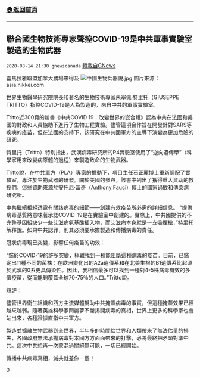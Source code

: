 ###  [:house:返回首頁](https://github.com/ourhimalayas/txt)
---

## 聯合國生物技術專家聲控COVID-19是中共軍事實驗室製造的生物武器
`2020-08-14 21:30 gnewscanada` [轉載自GNews](https://gnews.org/zh-hant/297150/)

喜馬拉雅聯盟加拿大農場來得及
![中國生物兵器説.jpg](https://lh6.googleusercontent.com/fbGtgbixIA7tWpuYpBvEtBH39QdxAEG12OwjDesB5ZNQymPnaj8Mh_Jd4S0JSSsa9l5rmk1gC5P42XJpL1Cy-vsWbzQWweL6-crcYJOEdCj1YmLes5IPJPxkVTOp93YJm7XehlI)
圖片來源：asia.nikkei.com

世界生物醫學研究院院長和著名的生物技術專家朱塞佩·特里托（GIUSEPPE TRITTO）指控COVID-19是人為製造的，來自中共的軍事實驗室。

Tritto近300頁的新書《中共COVID 19：改變世界的嵌合體》認為中共在法國和美國的財政和人員協助下進行了生物工程實驗。儘管這項合作旨在開發針對SARS等疾病的疫苗，但在法國的支持下，該研究在中共國軍方的主導下演變為更加危險的研究。

特里托（Tritto）特別指出，武漢病毒研究所的P4實驗室使用了“逆向遺傳學”（科學家用來改變病原體的過程）來製造致命的生物武器。

Tritto說，在中共軍方（PLA）專家的推動下，項目主任石正麗博士重新調配了實驗室，專注於生物武器的研發。關於美國的參與，該書中列出了獲得重大資助的教授們，這些資助來源於安托尼·富奇（Anthony Fauci）博士的國家過敏和傳染病研究所。

中共繼續拒絕透露有關該病毒的細節——創建有效疫苗所必需的詳細信息。 “提供病毒基質將意味著承認COVID-19是在實驗室中創建的。實際上，中共國提供的不完整基因組缺少一些艾滋病氨基酸插入物，而艾滋病本身就是一支吸煙槍，”特里托解釋說。如果中共認罪，則其必須要承擔製造和傳播病毒的責任。

冠狀病毒現已突變，影響任何疫苗的功效：

“鑑於COVID-19的許多突變，極難找到一種能阻斷這種病毒的疫苗。目前，已鑑定出11種不同的菌株：在歐洲變化出的A2a遺傳系和在北美生根的B1遺傳系比起源於武漢的0系更具傳染性。因此，我相信最多可以找到一種對4-5株病毒有效的多價疫苗，從而能夠覆蓋全球70-75％的人口。”Tritto說。

短評：

儘管世界衛生組織和西方主流媒體幫助中共掩蓋病毒的事實，但這種掩蓋效果已經越來越弱。隨著英雄科學家閆麗夢不斷揭開病毒的真相，世界上更多的科學家也會站出來，各種證據直指中共軍方。

製造並擴散生物武器到全世界，半年多的時間給世界和人類帶來了無法估量的損失，各國政府無法承擔病毒對本國方方面面帶來的打擊，必將最終把矛頭對準中共。這次中共想再一次蒙混過關絕無可能，一切已經開始。

傳播中共病毒真相，滅共就差你一個！



0
